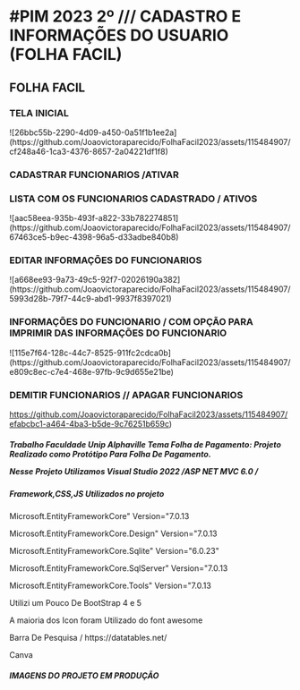 <H1> #PIM 2023 2º /// CADASTRO E INFORMAÇÕES DO USUARIO (FOLHA FACIL) </H1>
<H2>FOLHA FACIL </H2>

<H3>TELA INICIAL</H3>
![26bbc55b-2290-4d09-a450-0a51f1b1ee2a](https://github.com/Joaovictoraparecido/FolhaFacil2023/assets/115484907/cf248a46-1ca3-4376-8657-2a04221df1f8)

<h3>CADASTRAR FUNCIONARIOS /ATIVAR </h3>

<H3>LISTA COM OS FUNCIONARIOS CADASTRADO / ATIVOS </H3>
![aac58eea-935b-493f-a822-33b782274851](https://github.com/Joaovictoraparecido/FolhaFacil2023/assets/115484907/67463ce5-b9ec-4398-96a5-d33adbe840b8)

<H3>EDITAR INFORMAÇÕES DO FUNCIONARIOS  </H3>
![a668ee93-9a73-49c5-92f7-02026190a382](https://github.com/Joaovictoraparecido/FolhaFacil2023/assets/115484907/5993d28b-79f7-44c9-abd1-9937f8397021)

<H3>INFORMAÇÕES DO FUNCIONARIO / COM OPÇÃO PARA IMPRIMIR DAS INFORMAÇÕES DO FUNCIONARIO</H3>
![115e7f64-128c-44c7-8525-911fc2cdca0b](https://github.com/Joaovictoraparecido/FolhaFacil2023/assets/115484907/e809c8ec-c7e4-468e-97fb-9c9d655e21be)
<H3> DEMITIR FUNCIONARIOS // APAGAR FUNCIONARIOS </H3>

https://github.com/Joaovictoraparecido/FolhaFacil2023/assets/115484907/efabcbc1-a464-4ba3-b5de-9c76251b659c)







<H5>
Trabalho Faculdade Unip Alphaville Tema Folha de Pagamento:  Projeto Realizado como Protótipo Para Folha De Pagamento.
<p> Nesse Projeto Utilizamos Visual Studio 2022 /ASP NET MVC 6.0 / </p>
<H5> Framework,CSS,JS Utilizados no projeto</H5>
<P> Microsoft.EntityFrameworkCore" Version="7.0.13 </P>
<P> Microsoft.EntityFrameworkCore.Design" Version="7.0.13</P>
<P>Microsoft.EntityFrameworkCore.Sqlite" Version="6.0.23" </P>
<P>Microsoft.EntityFrameworkCore.SqlServer" Version="7.0.13</P>
<P> Microsoft.EntityFrameworkCore.Tools" Version="7.0.13</P>
<p> Utilizi um Pouco De BootStrap 4 e 5</p>
<p> A maioria dos Icon foram Utilizado do font awesome </p>
<p> Barra De Pesquisa / https://datatables.net/ </p>
<p> Canva</p>
</H5>

<H5> IMAGENS DO PROJETO EM PRODUÇÃO </H5>
